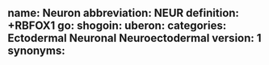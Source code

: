 name: Neuron
abbreviation: NEUR
definition: +RBFOX1
go:
shogoin: 
uberon:
categories: Ectodermal Neuronal Neuroectodermal
version: 1
synonyms:
---

